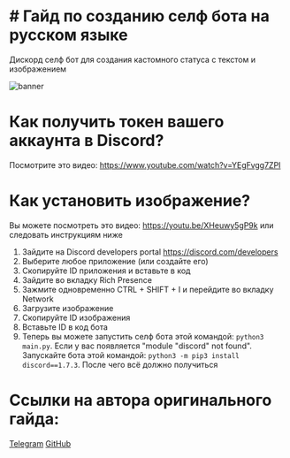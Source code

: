 # # Гайд по созданию селф бота на русском языке  
Дискорд селф бот для создания кастомного статуса с текстом и изображением

![banner](https://media.discordapp.net/attachments/996342274197823559/1051908627205734410/image.png)

# Как получить токен вашего аккаунта в Discord?
Посмотрите это видео: https://www.youtube.com/watch?v=YEgFvgg7ZPI

# Как установить изображение?
Вы можете посмотреть это видео: https://youtu.be/XHeuwy5gP9k
или следовать инструкциям ниже

1. Зайдите на Discord developers portal https://discord.com/developers
2. Выберите любое приложение (или создайте его)
3. Скопируйте ID приложения и вставьте в код
4. Зайдите во вкладку Rich Presence 
5. Зажмите одновременно CTRL + SHIFT + I и перейдите во вкладку Network 
6. Загрузите изображение
7. Скопируйте ID изображения 
8. Вставьте ID в код бота
9. Теперь вы можете запустить селф бота этой командой: ```python3 main.py```.
Если у вас появляется "module "discord" not found". Запускайте бота этой командой: ```python3 -m pip3 install discord==1.7.3```. После чего всё должно получиться 

# Ссылки на автора оригинального гайда: 
[Telegram](https://t.me/artembay1)
[GitHub](https://github.com/ArtemBay)

